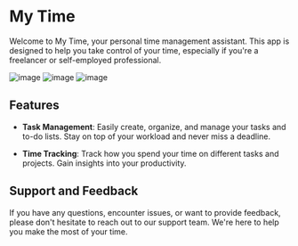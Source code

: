 # My Time

Welcome to My Time, your personal time management assistant. This app is designed to help you take control of your time, especially if you're a freelancer or self-employed professional.

![image](https://github.com/StephenFireball/MyTime/assets/24392956/1eeab6cd-e861-4e69-8049-097dafef5714)
![image](https://github.com/StephenFireball/MyTime/assets/24392956/b5b3fcda-370f-4d9a-b46a-3e330f987be8)
![image](https://github.com/StephenFireball/MyTime/assets/24392956/ac4b4b8d-9f13-4fd6-b2ed-225a641cae6c)


## Features

- **Task Management**: Easily create, organize, and manage your tasks and to-do lists. Stay on top of your workload and never miss a deadline.

- **Time Tracking**: Track how you spend your time on different tasks and projects. Gain insights into your productivity.

## Support and Feedback

If you have any questions, encounter issues, or want to provide feedback, please don't hesitate to reach out to our support team. We're here to help you make the most of your time.

